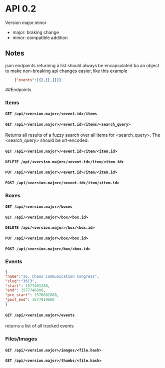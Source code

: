# API 0.2
Version major.minor
 - major: braking change
 - minor: compatible addition

## Notes
json endpoints returning a list should always be encapsulated ba an object to make non-breaking api changes easier, like this example
```json
    {"events":[{},{},{}]}
```

##Endpoints
### Items

#### ``GET /api/<version.major>/<event.id>/items``

#### ``GET /api/<version.major>/<event.id>/items/<search_query>``
Returns all results of a fuzzy search over all items for <search_query>. The <search_query> should be url-encoded. 

#### ``GET /api/<version.major>/<event.id>/item/<item.id>``

#### ``DELETE /api/<version.major>/<event.id>/item/<item.id>``

#### ``PUT /api/<version.major>/<event.id>/item/<item.id>``

#### ``POST /api/<version.major>/<event.id>/item/<item.id>``

### Boxes

#### ``GET /api/<version.major>/boxes``

#### ``GET /api/<version.major>/box/<box.id>``

#### ``DELETE /api/<version.major>/box/<box.id>``

#### ``PUT /api/<version.major>/box/<box.id>``

#### ``POST /api/<version.major>/box/<box.id>``

### Events
```json
{
"name":"36. Chaos Communication Congress",
"slug":"36C3",
"start": 1577401200,
"end": 1577746800,
"pre_start": 1576882800,
"post_end": 1577919600
}
```

#### ``GET /api/<version.major>/events``

returns a list of all tracked events

### Files/Images

#### ``GET /api/<version.major>/images/<file.hash>``

#### ``GET /api/<version.major>/thumbs/<file.hash>``